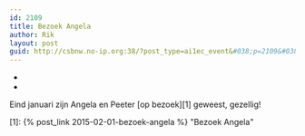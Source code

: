 ```yaml
---
id: 2109
title: Bezoek Angela
author: Rik
layout: post
guid: http://csbnw.no-ip.org:38/?post_type=ai1ec_event&#038;p=2109&#038;instance_id=
---
```

-
-
Eind januari zijn Angela en Peeter [op bezoek][1] geweest, gezellig!

 [1]: {% post_link 2015-02-01-bezoek-angela %} "Bezoek Angela"